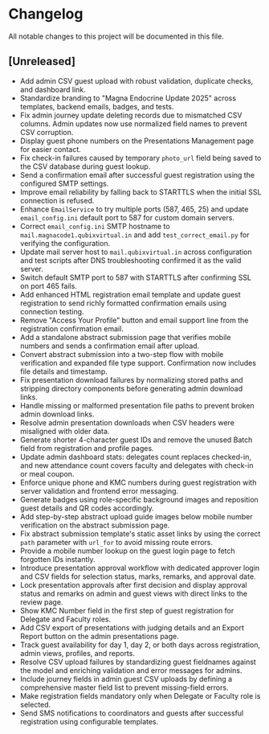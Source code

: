 # Changelog

All notable changes to this project will be documented in this file.

## [Unreleased]
- Add admin CSV guest upload with robust validation, duplicate checks, and dashboard link.
- Standardize branding to "Magna Endocrine Update 2025" across templates, backend emails, badges, and tests.
- Fix admin journey update deleting records due to mismatched CSV columns.
  Admin updates now use normalized field names to prevent CSV corruption.
- Display guest phone numbers on the Presentations Management page for easier contact.
- Fix check-in failures caused by temporary `photo_url` field being saved to the CSV database during guest lookup.
- Send a confirmation email after successful guest registration using the
  configured SMTP settings.
- Improve email reliability by falling back to STARTTLS when the initial
  SSL connection is refused.
- Enhance `EmailService` to try multiple ports (587, 465, 25) and update
  `email_config.ini` default port to 587 for custom domain servers.
- Correct `email_config.ini` SMTP hostname to `mail.magnacode1.qubixvirtual.in`
  and add `test_correct_email.py` for verifying the configuration.
- Update mail server host to `mail.qubixvirtual.in` across configuration and
  test scripts after DNS troubleshooting confirmed it as the valid server.
- Switch default SMTP port to 587 with STARTTLS after confirming SSL on port 465 fails.
- Add enhanced HTML registration email template and update guest registration
  to send richly formatted confirmation emails using connection testing.
- Remove "Access Your Profile" button and email support line from the
  registration confirmation email.
- Add a standalone abstract submission page that verifies mobile numbers and sends
  a confirmation email after upload.
- Convert abstract submission into a two-step flow with mobile verification and
  expanded file type support. Confirmation now includes file details and
  timestamp.
- Fix presentation download failures by normalizing stored paths and stripping
  directory components before generating admin download links.
- Handle missing or malformed presentation file paths to prevent broken admin
  download links.
- Resolve admin presentation downloads when CSV headers were misaligned with older data.
- Generate shorter 4-character guest IDs and remove the unused Batch field from registration and profile pages.
- Update admin dashboard stats: delegates count replaces checked-in, and new attendance count covers faculty and delegates with check-in or meal coupon.
- Enforce unique phone and KMC numbers during guest registration with server validation and frontend error messaging.
- Generate badges using role-specific background images and reposition guest details and QR codes accordingly.
- Add step-by-step abstract upload guide images below mobile number verification on the abstract submission page.
- Fix abstract submission template's static asset links by using the correct `path` parameter with `url_for` to avoid missing route errors.
- Provide a mobile number lookup on the guest login page to fetch forgotten IDs instantly.
- Introduce presentation approval workflow with dedicated approver login and CSV fields for selection status, marks, remarks, and approval date.
- Lock presentation approvals after first decision and display approval status and remarks on admin and guest views with direct links to the review page.
- Show KMC Number field in the first step of guest registration for Delegate and Faculty roles.
- Add CSV export of presentations with judging details and an Export Report button on the admin presentations page.
- Track guest availability for day 1, day 2, or both days across registration, admin views, profiles, and reports.
- Resolve CSV upload failures by standardizing guest fieldnames against the model and enriching validation and error messages for admins.
- Include journey fields in admin guest CSV uploads by defining a comprehensive master field list to prevent missing-field errors.
- Make registration fields mandatory only when Delegate or Faculty role is selected.
- Send SMS notifications to coordinators and guests after successful registration using configurable templates.
